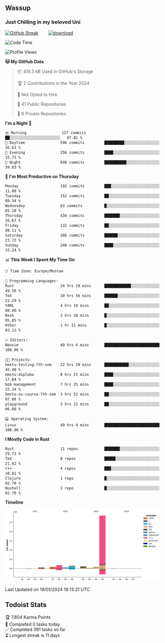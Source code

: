 ## Wassup 
### Just Chilling in my beloved Uni 

<!--
-->

[![GitHub Streak](http://github-readme-streak-stats.herokuapp.com?user=archeoss&theme=shades-of-purple&hide_border=true&date_format=j%20M%5B%20Y%5D)](https://git.io/streak-stats)&nbsp;&nbsp;&nbsp;&nbsp;&nbsp;&nbsp;&nbsp;&nbsp;[![download](https://user-images.githubusercontent.com/68448737/147796309-d8b65b1d-4dde-40d9-b03a-2b42aaa6cd43.jpeg)
](http://bmstu.ru/)

<!--START_SECTION:waka-->
![Code Time](http://img.shields.io/badge/Code%20Time-2%2C397%20hrs%2051%20mins-blue)

![Profile Views](http://img.shields.io/badge/Profile%20Views-27-blue)

**🐱 My GitHub Data** 

> 📦 419.3 kB Used in GitHub's Storage 
 > 
> 🏆 2 Contributions in the Year 2024
 > 
> 🚫 Not Opted to Hire
 > 
> 📜 41 Public Repositories 
 > 
> 🔑 6 Private Repositories 
 > 
**I'm a Night 🦉** 

```text
🌞 Morning                127 commits         ██░░░░░░░░░░░░░░░░░░░░░░░   07.81 % 
🌆 Daytime                596 commits         █████████░░░░░░░░░░░░░░░░   36.63 % 
🌃 Evening                256 commits         ████░░░░░░░░░░░░░░░░░░░░░   15.73 % 
🌙 Night                  648 commits         ██████████░░░░░░░░░░░░░░░   39.83 % 
```
📅 **I'm Most Productive on Thursday** 

```text
Monday                   192 commits         ███░░░░░░░░░░░░░░░░░░░░░░   11.80 % 
Tuesday                  152 commits         ██░░░░░░░░░░░░░░░░░░░░░░░   09.34 % 
Wednesday                83 commits          █░░░░░░░░░░░░░░░░░░░░░░░░   05.10 % 
Thursday                 434 commits         ███████░░░░░░░░░░░░░░░░░░   26.67 % 
Friday                   132 commits         ██░░░░░░░░░░░░░░░░░░░░░░░   08.11 % 
Saturday                 386 commits         ██████░░░░░░░░░░░░░░░░░░░   23.72 % 
Sunday                   248 commits         ████░░░░░░░░░░░░░░░░░░░░░   15.24 % 
```


📊 **This Week I Spent My Time On** 

```text
🕑︎ Time Zone: Europe/Moscow

💬 Programming Languages: 
Rust                     24 hrs 19 mins      ████████████░░░░░░░░░░░░░   49.58 % 
TeX                      10 hrs 56 mins      ██████░░░░░░░░░░░░░░░░░░░   22.29 % 
YAML                     4 hrs 19 mins       ██░░░░░░░░░░░░░░░░░░░░░░░   08.80 % 
Bash                     2 hrs 28 mins       █░░░░░░░░░░░░░░░░░░░░░░░░   05.05 % 
Other                    1 hr 31 mins        █░░░░░░░░░░░░░░░░░░░░░░░░   03.12 % 

🔥 Editors: 
Neovim                   49 hrs 4 mins       █████████████████████████   100.00 % 

🐱‍💻 Projects: 
bmstu-testing-7th-sem    22 hrs 19 mins      ███████████░░░░░░░░░░░░░░   45.48 % 
bmstu-diploma            8 hrs 21 mins       ████░░░░░░░░░░░░░░░░░░░░░   17.04 % 
bob-management           7 hrs 25 mins       ████░░░░░░░░░░░░░░░░░░░░░   15.14 % 
bmstu-os-course-7th-sem  3 hrs 52 mins       ██░░░░░░░░░░░░░░░░░░░░░░░   07.88 % 
playground               3 hrs 22 mins       ██░░░░░░░░░░░░░░░░░░░░░░░   06.88 % 

💻 Operating System: 
Linux                    49 hrs 4 mins       █████████████████████████   100.00 % 
```

**I Mostly Code in Rust** 

```text
Rust                     11 repos            ███████░░░░░░░░░░░░░░░░░░   29.73 % 
TeX                      8 repos             █████░░░░░░░░░░░░░░░░░░░░   21.62 % 
C++                      4 repos             ███░░░░░░░░░░░░░░░░░░░░░░   10.81 % 
Clojure                  1 repo              █░░░░░░░░░░░░░░░░░░░░░░░░   02.70 % 
Nushell                  1 repo              █░░░░░░░░░░░░░░░░░░░░░░░░   02.70 % 
```



**Timeline**

![Lines of Code chart](https://raw.githubusercontent.com/archeoss/archeoss/master/assets/bar_graph.png)


 Last Updated on 19/01/2024 16:13:21 UTC
<!--END_SECTION:waka-->

## Todoist Stats

<!-- TODO-IST:START -->
🏆  7,804 Karma Points           
🌸  Completed 0 tasks today           
✅  Completed 391 tasks so far           
⏳  Longest streak is 11 days
<!-- TODO-IST:END -->
